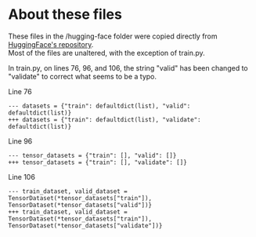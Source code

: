 # About these files
These files in the /hugging-face folder were copied directly from [HuggingFace's repository](https://github.com/huggingface/transfer-learning-conv-ai).  
Most of the files are unaltered, with the exception of train.py.  

In train.py, on lines 76, 96, and 106, the string "valid" has been changed to "validate" to correct what seems to be a typo.


Line 76
```
--- datasets = {"train": defaultdict(list), "valid": defaultdict(list)}
+++ datasets = {"train": defaultdict(list), "validate": defaultdict(list)}
```

Line 96
```
--- tensor_datasets = {"train": [], "valid": []}
+++ tensor_datasets = {"train": [], "validate": []}
```

Line 106
```
--- train_dataset, valid_dataset = TensorDataset(*tensor_datasets["train"]), TensorDataset(*tensor_datasets["valid"])}
+++ train_dataset, valid_dataset = TensorDataset(*tensor_datasets["train"]), TensorDataset(*tensor_datasets["validate"])}
```



